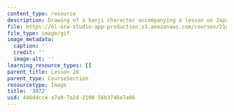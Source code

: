 ```yaml
---
content_type: resource
description: Drawing of a kanji character accompanying a lesson on Japanese.
file: https://ol-ocw-studio-app-production.s3.amazonaws.com/courses/21g-504-japanese-iv-spring-2009/446ddccea7a87a24219056b3746e7a06_3072.gif
file_type: image/gif
image_metadata:
  caption: ''
  credit: ''
  image-alt: ''
learning_resource_types: []
parent_title: Lesson 20
parent_type: CourseSection
resourcetype: Image
title: '3072'
uid: 446ddcce-a7a8-7a24-2190-56b3746e7a06
---
```


